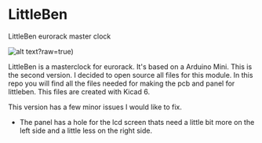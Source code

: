 # LittleBen
 LittleBen eurorack master clock
 
 ![alt text]([https://github.com/Quinienl/LittleBen/blob/main/Pictures/front.jpg)?raw=true)

LittleBen is a masterclock for eurorack. It's based on a Arduino Mini. This is the second version. I decided to open source all files for this module. In this repo you will find all the files needed for making the pcb and panel for littleben. This files are created with Kicad 6.

This version has a few minor issues I would like to fix. 
- The panel has a hole for the lcd screen thats need a little bit more on the left side and a little less on the right side.


